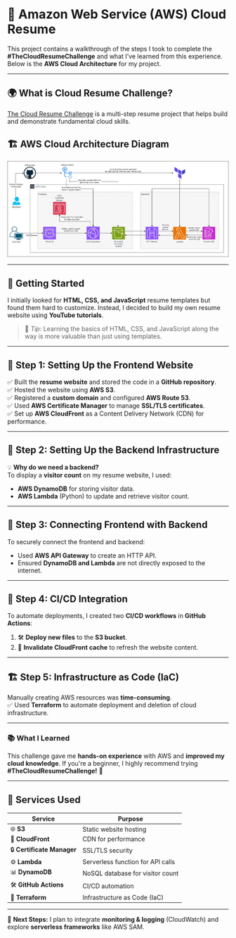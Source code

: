 # 🚀 Amazon Web Service (AWS) Cloud Resume

This project contains a walkthrough of the steps I took to complete the **#TheCloudResumeChallenge** and what I’ve learned from this experience. Below is the **AWS Cloud Architecture** for my project.

---

## 🌍 What is Cloud Resume Challenge?
[The Cloud Resume Challenge](https://cloudresumechallenge.dev/) is a multi-step resume project that helps build and demonstrate fundamental cloud skills.

## 🏗 AWS Cloud Architecture Diagram
![Architecture Diagram](/images/diagram.jpg)

---

## 🔹 Getting Started  
I initially looked for **HTML, CSS, and JavaScript** resume templates but found them hard to customize. Instead, I decided to build my own resume website using **YouTube tutorials**.  
> 📝 *Tip:* Learning the basics of HTML, CSS, and JavaScript along the way is more valuable than just using templates.

---

## 📌 Step 1: Setting Up the Frontend Website  
✅ Built the **resume website** and stored the code in a **GitHub repository**.  
✅ Hosted the website using **AWS S3**.  
✅ Registered a **custom domain** and configured **AWS Route 53**.  
✅ Used **AWS Certificate Manager** to manage **SSL/TLS certificates**.  
✅ Set up **AWS CloudFront** as a Content Delivery Network (CDN) for performance.

---

## 🔹 Step 2: Setting Up the Backend Infrastructure  
💡 **Why do we need a backend?**  
To display a **visitor count** on my resume website, I used:  
- **AWS DynamoDB** for storing visitor data.  
- **AWS Lambda** (Python) to update and retrieve visitor count.  

---

## 🔗 Step 3: Connecting Frontend with Backend  
To securely connect the frontend and backend:  
- Used **AWS API Gateway** to create an HTTP API.  
- Ensured **DynamoDB and Lambda** are not directly exposed to the internet.  

---

## 🚀 Step 4: CI/CD Integration  
To automate deployments, I created two **CI/CD workflows** in **GitHub Actions**:  
1. 🛠 **Deploy new files** to the **S3 bucket**.  
2. 🚀 **Invalidate CloudFront cache** to refresh the website content.

---

## 🏗 Step 5: Infrastructure as Code (IaC)  
Manually creating AWS resources was **time-consuming**.  
✅ Used **Terraform** to automate deployment and deletion of cloud infrastructure.  

---

### 📚 What I Learned  
This challenge gave me **hands-on experience** with AWS and **improved my cloud knowledge**. If you're a beginner, I highly recommend trying **#TheCloudResumeChallenge!** 🎯  

---

## 🔧 Services Used  

| Service               | Purpose                              |
|-----------------------|--------------------------------------|
| 🌐 **S3**              | Static website hosting              |
| 🚀 **CloudFront**      | CDN for performance                 |
| 🔒 **Certificate Manager** | SSL/TLS security                   |
| ⚙️ **Lambda**          | Serverless function for API calls  |
| 📊 **DynamoDB**       | NoSQL database for visitor count   |
| 🛠 **GitHub Actions**  | CI/CD automation                   |
| 📜 **Terraform**      | Infrastructure as Code (IaC)       |

---

🎯 **Next Steps:** I plan to integrate **monitoring & logging** (CloudWatch) and explore **serverless frameworks** like AWS SAM.  
